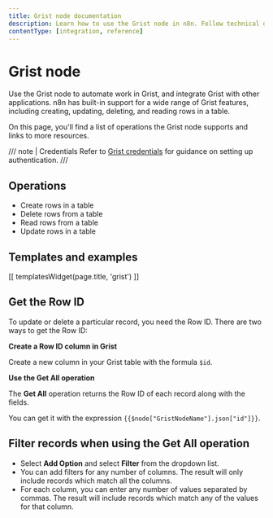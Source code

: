 ```yaml
---
title: Grist node documentation
description: Learn how to use the Grist node in n8n. Follow technical documentation to integrate Grist node into your workflows.
contentType: [integration, reference]
---
```


# Grist node

Use the Grist node to automate work in Grist, and integrate Grist with other applications. n8n has built-in support for a wide range of Grist features, including creating, updating, deleting, and reading rows in a table. 

On this page, you'll find a list of operations the Grist node supports and links to more resources.

/// note | Credentials
Refer to [Grist credentials](/integrations/builtin/credentials/grist.md) for guidance on setting up authentication. 
///

## Operations

* Create rows in a table
* Delete rows from a table
* Read rows from a table
* Update rows in a table

## Templates and examples

<!-- see https://www.notion.so/n8n/Pull-in-templates-for-the-integrations-pages-37c716837b804d30a33b47475f6e3780 -->
[[ templatesWidget(page.title, 'grist') ]]

## Get the Row ID

To update or delete a particular record, you need the Row ID. There are two ways to get the Row ID:

**Create a Row ID column in Grist**

Create a new column in your Grist table with the formula `$id`.

**Use the Get All operation**

The **Get All** operation returns the Row ID of each record along with the fields.
 
You can get it with the expression `{{$node["GristNodeName"].json["id"]}}`.


## Filter records when using the Get All operation

- Select **Add Option** and select **Filter** from the dropdown list.
- You can add filters for any number of columns. The result will only include records which match all the columns.
- For each column, you can enter any number of values separated by commas. The result will include records which match any of the values for that column.


